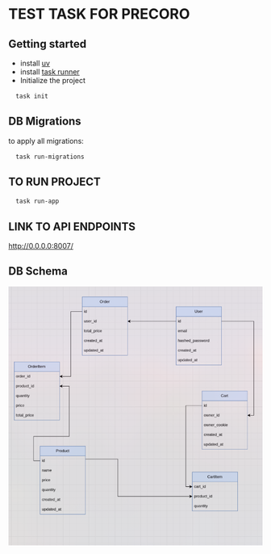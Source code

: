# TEST TASK FOR PRECORO

## Getting started

- install [uv](https://docs.astral.sh/uv/getting-started/installation/)
- install [task runner](https://taskfile.dev/)
- Initialize the project

```bash
  task init
```

## DB Migrations


to apply all migrations:

```bash
  task run-migrations
```

## TO RUN PROJECT

```bash
  task run-app
```


## LINK TO API ENDPOINTS

http://0.0.0.0:8007/


## DB Schema

![img.png](tools/read_me/img.png)
